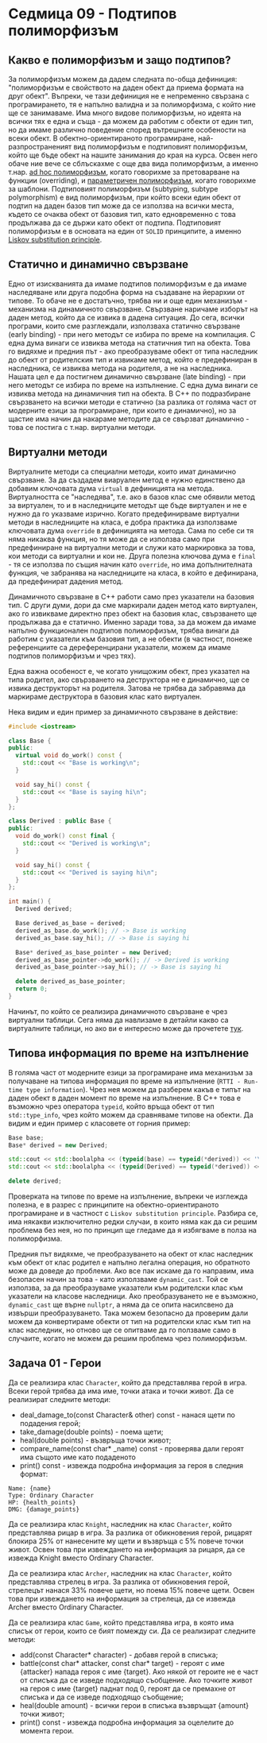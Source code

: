 # Седмица 09 - Подтипов полиморфизъм

## Какво е полиморфизъм и защо подтипов?
За полиморфизъм можем да дадем следната по-обща дефиниция: "полиморфизъм е свойството на даден обект да приема формата на друг обект". Въпреки, че тази дефиниция не е непременно свързана с програмирането, тя е напълно валидна и за полиморфизма, с който ние ще се занимаваме. Има много видове полиморфизъм, но идеята на всички тях е една и съща - да можем да работим с обекти от един тип, но да имаме различно поведение според вътрешните особености на всеки обект. В обектно-ориентираното програмиране, най-разпространеният вид полиморфизъм е подтиповият полиморфизъм, който ще бъде обект на нашите занимания до края на курса. Освен него обаче ние вече се сблъскахме с още два вида полиморфизъм, а именно т.нар. [ad hoc полиморфизъм](https://en.wikipedia.org/wiki/Ad_hoc_polymorphism), когато говорихме за претоварване на функции (overriding), и [параметричен полиморфизъм](https://en.wikipedia.org/wiki/Parametric_polymorphism), когато говорихме за шаблони. Подтиповият полиморфизъм (subtyping, subtype polymorphism) е вид полиморфизъм, при който всеки един обект от подтип на даден базов тип може да се използва на всички места, където се очаква обект от базовия тип, като едновременно с това продължава да се държи като обект от подтипа. Подтиповият полиморфизъм е в основата на един от `SOLID` принципите, а именно [Liskov substitution principle](https://en.wikipedia.org/wiki/Liskov_substitution_principle).

## Статично и динамично свързване 
Едно от изискванията да имаме подтипов полиморфизъм е да имаме наследяване или друга подобна форма на създаване на йерархии от типове. То обаче не е достатъчно, трябва ни и още един механизъм - механизма на динамичното свързване. Свързване наричаме изборът на даден метод, който да се извика в дадена ситуация. До сега, всички програми, които сме разглеждали, използваха статично свързване (early binding) - при него методът се избира по време на компилация. С една дума винаги се извиква метода на статичния тип на обекта. Това го видяхме и предния път - ако преобразуваме обект от типа наследник до обект от родителския тип и извикаме метод, който е предефиниран в наследника, се извиква метода на родителя, а не на наследника. Нашата цел е да постигнем динамично свързване (late binding) - при него методът се избира по време на изпълнение. С една дума винаги се извиква метода на динамичния тип на обекта. В C++ по подразбиране свързването на всички методи е статично (за разлика от голяма част от модерните езици за програмиране, при които е динамично), но за щастие има начин да накараме методите да се свързват динамично - това се постига с т.нар. виртуални методи.

## Виртуални методи
Виртуалните методи са специални методи, които имат динамично свързване. За да създадем виаруален метод е нужно единствено да добавим ключовата дума `virtual` в дефиницията на метода. Виртуалността се "наследява", т.е. ако в базов клас сме обявили метод за виртуален, то и в наследниците методът ще бъде виртуален и не е нужно да го указваме изрично. Когато предефинирваме виртуални методи в наследниците на класа, е добра практика да използваме ключовата дума `override` в дефиницията на метода. Сама по себе си тя няма никаква функция, но тя може да се използва само при предефиниране на виртуални методи и служи като маркировка за това, кои методи са виртуални и кои не. Друга полезна ключова дума е `final` - тя се използва по същия начин като `override`, но има допълнителната функция, че забранява на наследниците на класа, в който е дефинирана, да предефинират дадения метод.

Динамичното свързване в C++ работи само през указатели на базовия тип. С други думи, дори да сме маркирали даден метод като виртуален, ако го извикваме директно през обект на базовия клас, свързването ще продължава да е статично. Именно заради това, за да можем да имаме напълно функционален подтипов полиморфизъм, трябва винаги да работим с указатели към базовия тип, а не обекти (в частност, понеже референциите са дереференцирани указатели, можем да имаме подтипов полиморфизъм и чрез тях).

Една важна особеност е, че когато унищожим обект, през указател на типа родител, ако свързването на деструктора не е динамично, ще се извика деструкторът на родителя. Затова не трябва да забравяма да маркираме деструктора в базовия клас като виртуален.

Нека видим и един пример за динамичното свързване в действие:

```c++
#include <iostream>

class Base {
public:
  virtual void do_work() const {
    std::cout << "Base is working\n";
  }

  void say_hi() const {
    std::cout << "Base is saying hi\n";
  }
};

class Derived : public Base {
public:
  void do_work() const final {
    std::cout << "Derived is working\n";
  }

  void say_hi() const {
    std::cout << "Derived is saying hi\n";
  }
};

int main() {
  Derived derived;

  Base derived_as_base = derived;
  derived_as_base.do_work(); // -> Base is working
  derived_as_base.say_hi(); // -> Base is saying hi

  Base* derived_as_base_pointer = new Derived;
  derived_as_base_pointer->do_work(); // -> Derived is working
  derived_as_base_pointer->say_hi(); // -> Base is saying hi

  delete derived_as_base_pointer;
  return 0;
}
```

Начинът, по който се реализира динамичното свързване е чрез виртуални таблици. Сега няма да навлизаме в детайли какво са виртуалните таблици, но ако ви е интересно може да прочетете [тук](https://www.learncpp.com/cpp-tutorial/the-virtual-table/).

## Типова информация по време на изпълнение
В голяма част от модерните езици за програмиране има механизъм за получаване на типова информация по време на изпълнение (`RTTI - Run-time type information`). Чрез нея можем да разберем какъв е типът на даден обект в даден момент по време на изпълнение. В C++ това е възможно чрез оператора `typeid`, който връща обект от тип `std::type_info`, чрез който можем да сравняваме типове на обекти. Да видим и един пример с класовете от горния пример:

```c++
Base base;
Base* derived = new Derived;

std::cout << std::boolalpha << (typeid(base) == typeid(*derived)) << '\n'; // -> false
std::cout << std::boolalpha << (typeid(Derived) == typeid(*derived)) << '\n'; // -> true

delete derived;
```

Проверката на типове по време на изпълнение, въпреки че изглежда полезна, е в разрес с принципите на обектно-ориентираното програмиране и в частност с `Liskov substitution principle`. Разбира се, има някакви изключително редки случаи, в които няма как да си решим проблема без нея, но по принцип ще гледаме да я избягваме в полза на полиморфизма.

Предния път видяхме, че преобразуването на обект от клас наследник към обект от клас родител е напълно легална операция, но обратното може да доведе до проблеми. Ако все пак искаме да го направим, има безопасен начин за това - като използваме `dynamic_cast`. Той се използва, за да преобразуваме указатели към родителски клас към указатели на класове наследници. Ако преобразуването не е възможно, `dynamic_cast` ще върне `nullptr`, а няма да се опита насилсвено да извърши преобразуването. Така можем безопасно да проверим дали можем да конвертираме обекти от тип на родителски клас към тип на клас наследник, но отново ще се опитваме да го ползваме само в случаите, когато не можем да решим проблема чрез полиморфизъм. 

## Задача 01 - Герои
Да се реализира клас `Character`, който да представлява герой в игра. Всеки герой трябва да има име, точки атака и точки живот. Да се реализират следните методи:
- deal_damage_to(const Character& other) const - нанася щети по подадения герой;
- take_damage(double points) - поема щети;
- heal(double points) - възвръща точки живот;
- compare_name(const char* _name) const - проверява дали героят има същото име като подаденото
- print() const - извежда подробна информация за героя в следния формат:
```
Name: {name}
Type: Ordinary Character
HP: {health_points}
DMG: {damage_points}
```

Да се реализира клас `Knight`, наследник на клас `Character`, който представлява рицар в игра. За разлика от обикновения герой, рицарят блокира 25% от нанесените му щети и възвръща с 5% повече точки живот. Освен това при извеждането на информация за рицаря, да се извежда Knight вместо Ordinary Character.

Да се реализира клас `Archer`, наследник на клас `Character`, който представлява стрелец в игра. За разлика от обикновения герой, стрелецът нанася 33% повече щети, но поема 15% повече щети. Освен това при извеждането на информация за стрелеца, да се извежда Archer вместо Ordinary Character.

Да се реализира клас `Game`, който представлява игра, в която има списък от герои, които се бият помежду си. Да се реализират следните методи:
- add(const Character* character) - добавя герой в списъка;
- battle(const char* attacker, const char* target) - героят с име {attacker} напада героя с име {target}. Ако някой от героите не е част от списъка да се изведе подходящо съобщение. Ако точките живот на героя с име {target} паднат под 0, героят да се премахне от списъка и да се изведе подходящо съобщение;
- heal(double amount) - всички герои в списъка възвръщат {amount} точки живот;
- print() const - извежда подробна информация за оцелелите до момента герои.